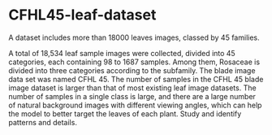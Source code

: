 # CFHL45-leaf-dataset
A dataset includes more than 18000 leaves images, classed by 45 families.

A total of 18,534 leaf sample images were collected, divided into 45 categories, each containing 98 to 1687 samples. Among them, Rosaceae is divided into three categories according to the subfamily. The blade image data set was named CFHL 45. The number of samples in the CFHL 45 blade image dataset is larger than that of most existing leaf image datasets. The number of samples in a single class is large, and there are a large number of natural background images with different viewing angles, which can help the model to better target the leaves of each plant. Study and identify patterns and details.
